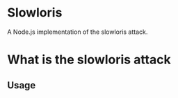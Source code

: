 # Slowloris
A Node.js implementation of the slowloris attack. 

# What is the slowloris attack


## Usage


